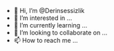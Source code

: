 - 👋 Hi, I’m @Derinsessizlik
- 👀 I’m interested in ...
- 🌱 I’m currently learning ...
- 💞️ I’m looking to collaborate on ...
- 📫 How to reach me ...

<!---
Derinsessizlik/Derinsessizlik is a ✨ special ✨ repository because its `README.md` (this file) appears on your GitHub profile.
You can click the Preview link to take a look at your changes.
--->
